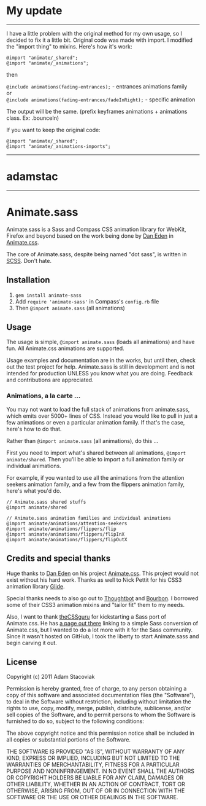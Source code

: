 # My update

----

I have a little problem with the original method for my own usage, so I decided to fix it a little bit. Original code was made with import. I modified the "import thing" to mixins. Here's how it's work:    

`@import "animate/_shared";`   
`@import "animate/_animations";`    

then    

`@include animations(fading-entrances);` - entrances animations family     
or    
`@include animations(fading-entrances/fadeInRight);` - specific animation          

    
The output will be the same. (prefix keyframes animations + animations class. Ex: .bounceIn)    

If you want to keep the original code:    

`@import "animate/_shared";`   
`@import "animate/_animations-imports";`    

----
# adamstac

----
# Animate.sass

Animate.sass is a Sass and Compass CSS animation library for WebKit, Firefox and beyond based on the work being done by [Dan Eden](https://github.com/daneden) in [Animate.css](http://daneden.me/animate/).

The core of Animate.sass, despite being named "dot sass", is written in [SCSS](http://en.wikipedia.org/wiki/Scss). Don't hate.

## Installation

1. `gem install animate-sass`
2. Add `require 'animate-sass'` in Compass's `config.rb` file
3. Then `@import animate.sass` (all animations)

## Usage

The usage is simple, `@import animate.sass` (loads all animations) and have fun. All Animate.css animations are supported.

Usage examples and documentation are in the works, but until then, check out the test project for help. Animate.sass is still in development and is not intended for production UNLESS you know what you are doing. Feedback and contributions are appreciated.

### Animations, a la carte ...

You may not want to load the full stack of animations from animate.sass, which emits over 5000+ lines of CSS. Instead you would like to pull in just a few animations or even a particular animation family. If that's the case, here's how to do that.

Rather than `@import animate.sass` (all animations), do this ...

First you need to import what's shared between all animations, `@import animate/shared`. Then you'll be able to import a full animation family or individual animations.

For example, if you wanted to use all the animations from the attention seekers animation family, and a few from the flippers animation family, here's what you'd do.

    // Animate.sass shared stuffs
    @import animate/shared
    
    // Animate.sass animation families and individual animations
    @import animate/animations/attention-seekers
    @import animate/animations/flippers/flip
    @import animate/animations/flippers/flipInX
    @import animate/animations/flippers/flipOutX

## Credits and special thanks

Huge thanks to [Dan Eden](https://github.com/daneden) on his project [Animate.css](http://daneden.me/animate/). This project would not exist without his hard work. Thanks as well to Nick Pettit for his CSS3 animation library [Glide](https://github.com/nickpettit/glide).

Special thanks needs to also go out to [Thoughtbot](http://thoughtbot.com/) and [Bourbon](https://github.com/thoughtbot/bourbon). I borrowed some of their CSS3 animation mixins and "tailor fit" them to my needs.

Also, I want to thank [theCSSguru](https://twitter.com/theCSSguru) for kickstarting a Sass port of Animate.css. He has [a page out there](http://thecssguru.freeiz.com/animate/) linking to a simple Sass conversion of Animate.css, but I wanted to do a lot more with it for the Sass community. Since it wasn't hosted on GitHub, I took the liberty to start Animate.sass and begin carving it out.

## License

Copyright (c) 2011 Adam Stacoviak

Permission is hereby granted, free of charge, to any person obtaining a copy of this software and associated documentation files (the "Software"), to deal in the Software without restriction, including without limitation the rights to use, copy, modify, merge, publish, distribute, sublicense, and/or sell copies of the Software, and to permit persons to whom the Software is furnished to do so, subject to the following conditions:

The above copyright notice and this permission notice shall be included in all copies or substantial portions of the Software.

THE SOFTWARE IS PROVIDED "AS IS", WITHOUT WARRANTY OF ANY KIND, EXPRESS OR IMPLIED, INCLUDING BUT NOT LIMITED TO THE WARRANTIES OF MERCHANTABILITY, FITNESS FOR A PARTICULAR PURPOSE AND NONINFRINGEMENT. IN NO EVENT SHALL THE AUTHORS OR COPYRIGHT HOLDERS BE LIABLE FOR ANY CLAIM, DAMAGES OR OTHER LIABILITY, WHETHER IN AN ACTION OF CONTRACT, TORT OR OTHERWISE, ARISING FROM, OUT OF OR IN CONNECTION WITH THE SOFTWARE OR THE USE OR OTHER DEALINGS IN THE SOFTWARE.
